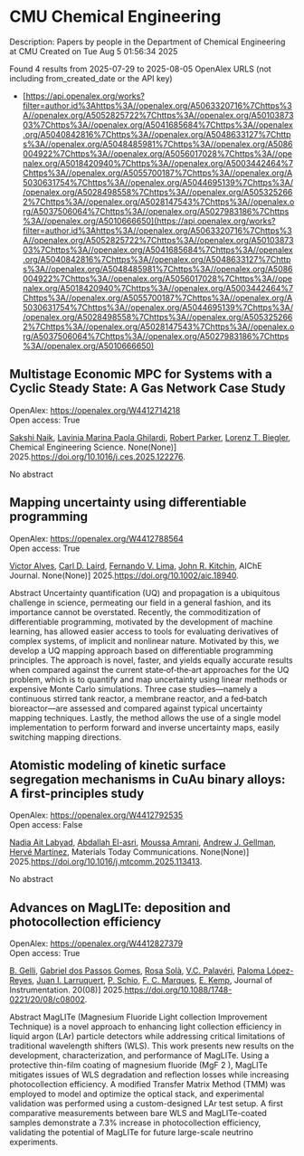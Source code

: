 # CMU Chemical Engineering
Description: Papers by people in the Department of Chemical Engineering at CMU
Created on Tue Aug  5 01:56:34 2025

Found 4 results from 2025-07-29 to 2025-08-05
OpenAlex URLS (not including from_created_date or the API key)
- [https://api.openalex.org/works?filter=author.id%3Ahttps%3A//openalex.org/A5063320716%7Chttps%3A//openalex.org/A5052825722%7Chttps%3A//openalex.org/A5010387303%7Chttps%3A//openalex.org/A5041685684%7Chttps%3A//openalex.org/A5040842816%7Chttps%3A//openalex.org/A5048633127%7Chttps%3A//openalex.org/A5048485981%7Chttps%3A//openalex.org/A5086004922%7Chttps%3A//openalex.org/A5056017028%7Chttps%3A//openalex.org/A5018420940%7Chttps%3A//openalex.org/A5003442464%7Chttps%3A//openalex.org/A5055700187%7Chttps%3A//openalex.org/A5030631754%7Chttps%3A//openalex.org/A5044695139%7Chttps%3A//openalex.org/A5028498558%7Chttps%3A//openalex.org/A5053252662%7Chttps%3A//openalex.org/A5028147543%7Chttps%3A//openalex.org/A5037506064%7Chttps%3A//openalex.org/A5027983186%7Chttps%3A//openalex.org/A5010666650](https://api.openalex.org/works?filter=author.id%3Ahttps%3A//openalex.org/A5063320716%7Chttps%3A//openalex.org/A5052825722%7Chttps%3A//openalex.org/A5010387303%7Chttps%3A//openalex.org/A5041685684%7Chttps%3A//openalex.org/A5040842816%7Chttps%3A//openalex.org/A5048633127%7Chttps%3A//openalex.org/A5048485981%7Chttps%3A//openalex.org/A5086004922%7Chttps%3A//openalex.org/A5056017028%7Chttps%3A//openalex.org/A5018420940%7Chttps%3A//openalex.org/A5003442464%7Chttps%3A//openalex.org/A5055700187%7Chttps%3A//openalex.org/A5030631754%7Chttps%3A//openalex.org/A5044695139%7Chttps%3A//openalex.org/A5028498558%7Chttps%3A//openalex.org/A5053252662%7Chttps%3A//openalex.org/A5028147543%7Chttps%3A//openalex.org/A5037506064%7Chttps%3A//openalex.org/A5027983186%7Chttps%3A//openalex.org/A5010666650)

## Multistage Economic MPC for Systems with a Cyclic Steady State: A Gas Network Case Study   

OpenAlex: https://openalex.org/W4412714218    
Open access: True
    
[Sakshi Naik](https://openalex.org/A5054628015), [Lavinia Marina Paola Ghilardi](https://openalex.org/A5022525870), [Robert Parker](https://openalex.org/A5062143627), [Lorenz T. Biegler](https://openalex.org/A5052825722), Chemical Engineering Science. None(None)] 2025.https://doi.org/10.1016/j.ces.2025.122276.
    
No abstract    

    

## Mapping uncertainty using differentiable programming   

OpenAlex: https://openalex.org/W4412788564    
Open access: True
    
[Victor Alves](https://openalex.org/A5033439256), [Carl D. Laird](https://openalex.org/A5109041235), [Fernando V. Lima](https://openalex.org/A5008955099), [John R. Kitchin](https://openalex.org/A5003442464), AIChE Journal. None(None)] 2025.https://doi.org/10.1002/aic.18940.
    
Abstract Uncertainty quantification (UQ) and propagation is a ubiquitous challenge in science, permeating our field in a general fashion, and its importance cannot be overstated. Recently, the commoditization of differentiable programming, motivated by the development of machine learning, has allowed easier access to tools for evaluating derivatives of complex systems, of implicit and nonlinear nature. Motivated by this, we develop a UQ mapping approach based on differentiable programming principles. The approach is novel, faster, and yields equally accurate results when compared against the current state‐of‐the‐art approaches for the UQ problem, which is to quantify and map uncertainty using linear methods or expensive Monte Carlo simulations. Three case studies—namely a continuous stirred tank reactor, a membrane reactor, and a fed‐batch bioreactor—are assessed and compared against typical uncertainty mapping techniques. Lastly, the method allows the use of a single model implementation to perform forward and inverse uncertainty maps, easily switching mapping directions.    

    

## Atomistic modeling of kinetic surface segregation mechanisms in CuAu binary alloys: A first-principles study   

OpenAlex: https://openalex.org/W4412792535    
Open access: False
    
[Nadia Ait Labyad](https://openalex.org/A5072985810), [Abdallah El-asri](https://openalex.org/A5119138415), [Moussa Amrani](https://openalex.org/A5112572258), [Andrew J. Gellman](https://openalex.org/A5040842816), [Hervé Martínez](https://openalex.org/A5108828317), Materials Today Communications. None(None)] 2025.https://doi.org/10.1016/j.mtcomm.2025.113413.
    
No abstract    

    

## Advances on MagLITe: deposition and photocollection efficiency   

OpenAlex: https://openalex.org/W4412827379    
Open access: True
    
[B. Gelli](https://openalex.org/A5008391179), [Gabriel dos Passos Gomes](https://openalex.org/A5048633127), [Rosa Solà](https://openalex.org/A5071646861), [V.C. Palavéri](https://openalex.org/A5119152597), [Paloma López-Reyes](https://openalex.org/A5054164654), [Juan I. Larruquert](https://openalex.org/A5038436175), [P. Schio](https://openalex.org/A5031568012), [F. C. Marques](https://openalex.org/A5019976903), [E. Kemp](https://openalex.org/A5108121063), Journal of Instrumentation. 20(08)] 2025.https://doi.org/10.1088/1748-0221/20/08/c08002.
    
Abstract MagLITe (Magnesium Fluoride Light collection Improvement Technique) is a novel approach to enhancing light collection efficiency in liquid argon (LAr) particle detectors while addressing critical limitations of traditional wavelength shifters (WLS). This work presents new results on the development, characterization, and performance of MagLITe. Using a protective thin-film coating of magnesium fluoride (MgF 2 ), MagLITe mitigates issues of WLS degradation and reflection losses while increasing photocollection efficiency. A modified Transfer Matrix Method (TMM) was employed to model and optimize the optical stack, and experimental validation was performed using a custom-designed LAr test setup. A first comparative measurements between bare WLS and MagLITe-coated samples demonstrate a 7.3% increase in photocollection efficiency, validating the potential of MagLITe for future large-scale neutrino experiments.    

    
